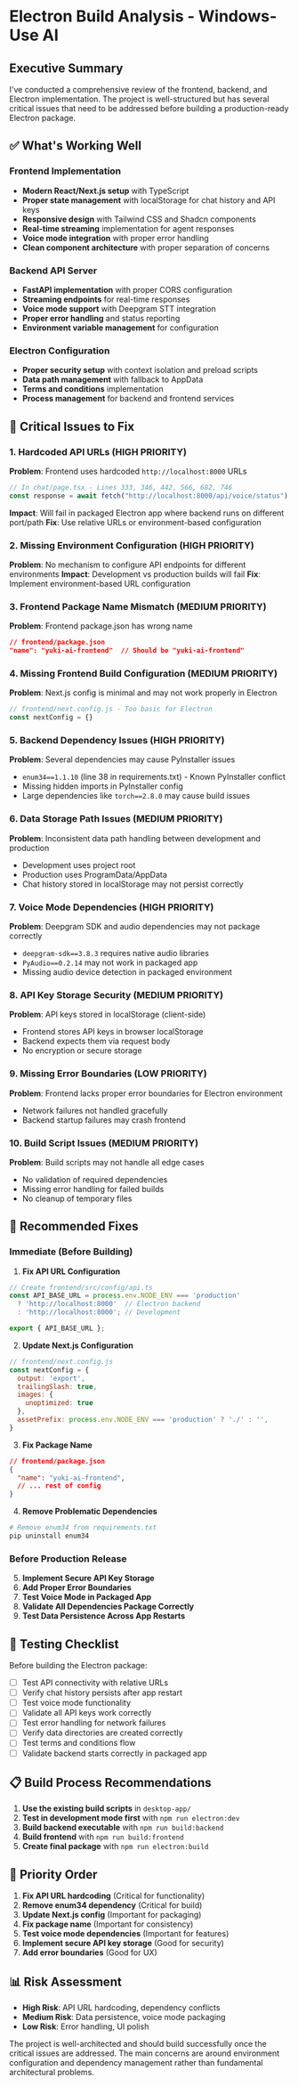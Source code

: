 # Electron Build Analysis - Windows-Use AI

## Executive Summary

I've conducted a comprehensive review of the frontend, backend, and Electron implementation. The project is well-structured but has several critical issues that need to be addressed before building a production-ready Electron package.

## ✅ What's Working Well

### Frontend Implementation
- **Modern React/Next.js setup** with TypeScript
- **Proper state management** with localStorage for chat history and API keys
- **Responsive design** with Tailwind CSS and Shadcn components
- **Real-time streaming** implementation for agent responses
- **Voice mode integration** with proper error handling
- **Clean component architecture** with proper separation of concerns

### Backend API Server
- **FastAPI implementation** with proper CORS configuration
- **Streaming endpoints** for real-time responses
- **Voice mode support** with Deepgram STT integration
- **Proper error handling** and status reporting
- **Environment variable management** for configuration

### Electron Configuration
- **Proper security setup** with context isolation and preload scripts
- **Data path management** with fallback to AppData
- **Terms and conditions** implementation
- **Process management** for backend and frontend services

## 🚨 Critical Issues to Fix

### 1. **Hardcoded API URLs (HIGH PRIORITY)**
**Problem**: Frontend uses hardcoded `http://localhost:8000` URLs
```typescript
// In chat/page.tsx - Lines 333, 346, 442, 566, 682, 746
const response = await fetch("http://localhost:8000/api/voice/status")
```

**Impact**: Will fail in packaged Electron app where backend runs on different port/path
**Fix**: Use relative URLs or environment-based configuration

### 2. **Missing Environment Configuration (HIGH PRIORITY)**
**Problem**: No mechanism to configure API endpoints for different environments
**Impact**: Development vs production builds will fail
**Fix**: Implement environment-based URL configuration

### 3. **Frontend Package Name Mismatch (MEDIUM PRIORITY)**
**Problem**: Frontend package.json has wrong name
```json
// frontend/package.json
"name": "yuki-ai-frontend"  // Should be "yuki-ai-frontend"
```

### 4. **Missing Frontend Build Configuration (MEDIUM PRIORITY)**
**Problem**: Next.js config is minimal and may not work properly in Electron
```javascript
// frontend/next.config.js - Too basic for Electron
const nextConfig = {}
```

### 5. **Backend Dependency Issues (HIGH PRIORITY)**
**Problem**: Several dependencies may cause PyInstaller issues
- `enum34==1.1.10` (line 38 in requirements.txt) - Known PyInstaller conflict
- Missing hidden imports in PyInstaller config
- Large dependencies like `torch==2.8.0` may cause build issues

### 6. **Data Storage Path Issues (MEDIUM PRIORITY)**
**Problem**: Inconsistent data path handling between development and production
- Development uses project root
- Production uses ProgramData/AppData
- Chat history stored in localStorage may not persist correctly

### 7. **Voice Mode Dependencies (HIGH PRIORITY)**
**Problem**: Deepgram SDK and audio dependencies may not package correctly
- `deepgram-sdk==3.8.3` requires native audio libraries
- `PyAudio==0.2.14` may not work in packaged app
- Missing audio device detection in packaged environment

### 8. **API Key Storage Security (MEDIUM PRIORITY)**
**Problem**: API keys stored in localStorage (client-side)
- Frontend stores API keys in browser localStorage
- Backend expects them via request body
- No encryption or secure storage

### 9. **Missing Error Boundaries (LOW PRIORITY)**
**Problem**: Frontend lacks proper error boundaries for Electron environment
- Network failures not handled gracefully
- Backend startup failures may crash frontend

### 10. **Build Script Issues (MEDIUM PRIORITY)**
**Problem**: Build scripts may not handle all edge cases
- No validation of required dependencies
- Missing error handling for failed builds
- No cleanup of temporary files

## 🔧 Recommended Fixes

### Immediate (Before Building)

1. **Fix API URL Configuration**
```typescript
// Create frontend/src/config/api.ts
const API_BASE_URL = process.env.NODE_ENV === 'production' 
  ? 'http://localhost:8000'  // Electron backend
  : 'http://localhost:8000'; // Development

export { API_BASE_URL };
```

2. **Update Next.js Configuration**
```javascript
// frontend/next.config.js
const nextConfig = {
  output: 'export',
  trailingSlash: true,
  images: {
    unoptimized: true
  },
  assetPrefix: process.env.NODE_ENV === 'production' ? './' : '',
}
```

3. **Fix Package Name**
```json
// frontend/package.json
{
  "name": "yuki-ai-frontend",
  // ... rest of config
}
```

4. **Remove Problematic Dependencies**
```bash
# Remove enum34 from requirements.txt
pip uninstall enum34
```

### Before Production Release

5. **Implement Secure API Key Storage**
6. **Add Proper Error Boundaries**
7. **Test Voice Mode in Packaged App**
8. **Validate All Dependencies Package Correctly**
9. **Test Data Persistence Across App Restarts**

## 🧪 Testing Checklist

Before building the Electron package:

- [ ] Test API connectivity with relative URLs
- [ ] Verify chat history persists after app restart
- [ ] Test voice mode functionality
- [ ] Validate all API keys work correctly
- [ ] Test error handling for network failures
- [ ] Verify data directories are created correctly
- [ ] Test terms and conditions flow
- [ ] Validate backend starts correctly in packaged app

## 📋 Build Process Recommendations

1. **Use the existing build scripts** in `desktop-app/`
2. **Test in development mode first** with `npm run electron:dev`
3. **Build backend executable** with `npm run build:backend`
4. **Build frontend** with `npm run build:frontend`
5. **Create final package** with `npm run electron:build`

## 🎯 Priority Order

1. **Fix API URL hardcoding** (Critical for functionality)
2. **Remove enum34 dependency** (Critical for build)
3. **Update Next.js config** (Important for packaging)
4. **Fix package name** (Important for consistency)
5. **Test voice mode dependencies** (Important for features)
6. **Implement secure API key storage** (Good for security)
7. **Add error boundaries** (Good for UX)

## 📊 Risk Assessment

- **High Risk**: API URL hardcoding, dependency conflicts
- **Medium Risk**: Data persistence, voice mode packaging
- **Low Risk**: Error handling, UI polish

The project is well-architected and should build successfully once the critical issues are addressed. The main concerns are around environment configuration and dependency management rather than fundamental architectural problems.
